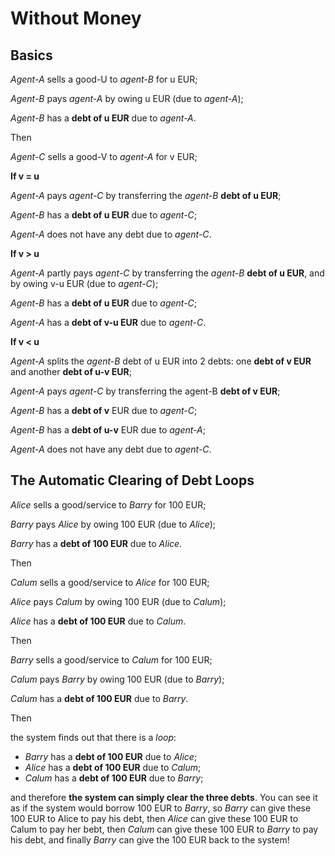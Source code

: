 # Without Money

## Basics

_Agent-A_ sells a good-U to _agent-B_ for u EUR;

_Agent-B_ pays _agent-A_ by owing u EUR (due to _agent-A_);

_Agent-B_ has a **debt of u EUR** due to _agent-A_.

Then

_Agent-C_ sells a good-V to _agent-A_ for v EUR;

**If v = u**

_Agent-A_ pays _agent-C_ by transferring the _agent-B_ **debt of u EUR**;

_Agent-B_ has a **debt of u EUR** due to _agent-C_;

_Agent-A_ does not have any debt due to _agent-C_.

**If v > u**

_Agent-A_ partly pays _agent-C_ by transferring the _agent-B_ **debt of u EUR**, and by owing v-u EUR (due to _agent-C_);

_Agent-B_ has a **debt of u EUR** due to _agent-C_;

_Agent-A_ has a **debt of v-u EUR** due to _agent-C_.

**If v < u**

_Agent-A_ splits the _agent-B_ debt of u EUR into 2 debts: one **debt of v EUR** and another **debt of u-v EUR**;

_Agent-A_ pays _agent-C_ by transferring the agent-B **debt of v EUR**;

_Agent-B_ has a **debt of v** EUR due to _agent-C_;

_Agent-B_ has a **debt of u-v** EUR due to _agent-A_;

_Agent-A_ does not have any debt due to _agent-C_.

## The Automatic Clearing of Debt Loops

_Alice_ sells a good/service to _Barry_ for 100 EUR;

_Barry_ pays _Alice_ by owing 100 EUR (due to _Alice_);

_Barry_ has a **debt of 100 EUR** due to _Alice_.

Then

_Calum_ sells a good/service to _Alice_ for 100 EUR;

_Alice_ pays _Calum_ by owing 100 EUR (due to _Calum_);

_Alice_ has a **debt of 100 EUR** due to _Calum_.

Then

_Barry_ sells a good/service to _Calum_ for 100 EUR;

_Calum_ pays _Barry_ by owing 100 EUR (due to _Barry_);

_Calum_ has a **debt of 100 EUR** due to _Barry_.

Then

the system finds out that there is a _loop_:
- _Barry_ has a **debt of 100 EUR** due to _Alice_;
- _Alice_ has a **debt of 100 EUR** due to _Calum_;
- _Calum_ has a **debt of 100 EUR** due to _Barry_;

and therefore **the system can simply clear the three debts**. You can see it as if the system would borrow 100 EUR to _Barry_, so _Barry_ can give these 100 EUR to Alice to pay his debt, then _Alice_ can give these 100 EUR to Calum to pay her bebt, then _Calum_ can give these 100 EUR to _Barry_ to pay his debt, and finally _Barry_ can give the 100 EUR back to the system!
